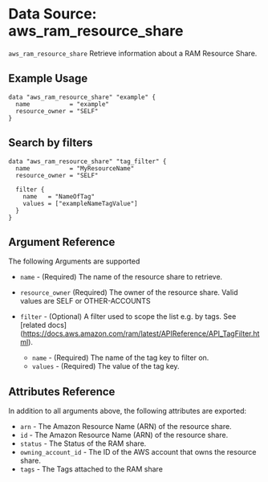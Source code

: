 
# Data Source: aws_ram_resource_share

`aws_ram_resource_share` Retrieve information about a RAM Resource Share.

## Example Usage

```hcl
data "aws_ram_resource_share" "example" {
  name           = "example"
  resource_owner = "SELF"
}
```

## Search by filters

```hcl
data "aws_ram_resource_share" "tag_filter" {
  name           = "MyResourceName"
  resource_owner = "SELF"

  filter {
    name   = "NameOfTag"
    values = ["exampleNameTagValue"]
  }
}
```

## Argument Reference

The following Arguments are supported

* `name` - (Required) The name of the resource share to retrieve.
* `resource_owner` (Required) The owner of the resource share. Valid values are SELF or OTHER-ACCOUNTS

* `filter` - (Optional) A filter used to scope the list e.g. by tags. See [related docs] (https://docs.aws.amazon.com/ram/latest/APIReference/API_TagFilter.html).
    * `name` - (Required) The name of the tag key to filter on.
    * `values` - (Required) The value of the tag key.

## Attributes Reference

In addition to all arguments above, the following attributes are exported:

* `arn` - The Amazon Resource Name (ARN) of the resource share.
* `id` - The Amazon Resource Name (ARN) of the resource share.
* `status` - The Status of the RAM share.
* `owning_account_id` - The ID of the AWS account that owns the resource share.
* `tags` - The Tags attached to the RAM share
